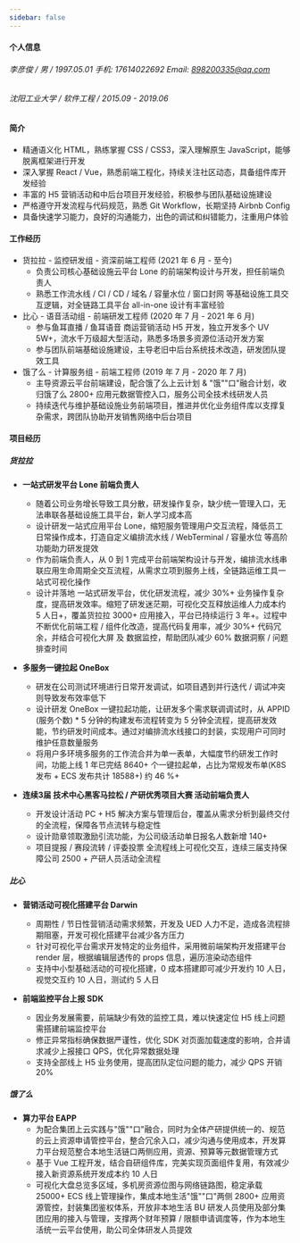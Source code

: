 ```yaml
---
sidebar: false
---
```


#### 个人信息

###### 李彦俊 / 男 / 1997.05.01  手机: 17614022692  Email: 898200335@qq.com

###### 沈阳工业大学 / 软件工程 / 2015.09 - 2019.06

#### 简介

- 精通语义化 HTML，熟练掌握 CSS / CSS3，深入理解原生 JavaScript，能够脱离框架进行开发
- 深入掌握 React / Vue，熟悉前端工程化，持续关注社区动态，具备组件库开发经验
- 丰富的 H5 营销活动和中后台项目开发经验，积极参与团队基础设施建设
- 严格遵守开发流程与代码规范，熟悉 Git Workflow，长期坚持 Airbnb Config
- 具备快速学习能力，良好的沟通能力，出色的调试和纠错能力，注重用户体验

#### 工作经历

- 货拉拉 - 监控研发组 - 资深前端工程师 (2021 年 6 月 - 至今)
  - 负责公司核心基础设施云平台 Lone 的前端架构设计与开发，担任前端负责人
  - 熟悉工作流水线 / CI / CD / 域名 / 容量水位 / 窗口封网 等基础设施工具交互逻辑，对全链路工具平台 all-in-one 设计有丰富经验
- 比心 - 语音活动组 - 前端研发工程师 (2020 年 7 月 - 2021 年 6 月)
  - 参与鱼耳直播 / 鱼耳语音 商运营销活动 H5 开发，独立开发多个 UV 5W+，流水千万级超大型活动，熟悉多场景多资源位活动开发方案
  - 参与团队前端基础设施建设，主导老旧中后台系统技术改造，研发团队提效工具
- 饿了么 - 计算服务组 - 前端工程师 (2019 年 7 月 - 2020 年 7 月)
   - 主导资源云平台前端建设，配合饿了么上云计划 & "饿""口"融合计划，收归饿了么 2800+ 应用元数据管控入口，服务公司全技术线研发人员
   - 持续迭代与维护基础设施业务前端项目，推进并优化业务组件库以支撑复杂需求，跨团队协助开发销售网络中后台项目

#### 项目经历

##### 货拉拉

- **一站式研发平台 Lone 前端负责人**
  - 随着公司业务增长导致工具分散，研发操作复杂，缺少统一管理入口，无法串联各基础设施工具平台，新人学习成本高
  - 设计研发一站式应用平台 Lone，缩短服务管理用户交互流程，降低员工日常操作成本，打造自定义编排流水线 / WebTerminal / 容量水位 等高阶功能助力研发提效
  - 作为前端负责人，从 0 到 1 完成平台前端架构设计与开发，编排流水线串联应用生命周期全交互流程，从需求立项到服务上线，全链路运维工具一站式可视化操作
  - 设计并落地 一站式研发平台，优化研发流程，减少 30%+ 业务操作复杂度，提高研发效率。缩短了研发迷茫期，可视化交互释放运维人力成本约 5 人日+，覆盖货拉拉 3000+ 应用接入，平台已持续运行 3 年+。过程中不断优化前端工程 / 组件化改造，提高代码复用率，减少 30%+ 代码冗余，并结合可视化大屏 及 数据监控，帮助团队减少 60% 数据洞察 / 问题排查时间



- **多服务一键拉起 OneBox**
  - 研发在公司测试环境进行日常开发调试，如项目遇到并行迭代 / 调试冲突 则导致发布效率低下
  - 设计研发 OneBox 一键拉起功能，让研发多个需求联调调试时，从 APPID (服务个数) * 5 分钟的构建发布流程转变为 5 分钟全流程，提高研发效能，节约研发时间成本。通过对编排流水线接口的封装，实现用户可同时维护任意数量服务
  - 将用户多环境多服务的工作流合并为单一表单，大幅度节约研发工作时间，功能上线 1 年已完结 8640+ 个一键拉起单，占比为常规发布单(K8S 发布 + ECS 发布共计 18588+) 约 46 %+
- **连续3届 技术中心黑客马拉松 / 产研优秀项目大赛 活动前端负责人**
  - 开发设计活动 PC + H5 解决方案与管理后台，覆盖从需求分析到最终交付的全流程，保障各节点流转与稳定性
  - 设计勋章领取激励引流功能，为公司级活动单日报名人数新增 140+
  - 项目提报 / 赛段流转 / 评委投票 全流程线上可视化交互，连续三届支持保障公司 2500 + 产研人员活动全流程

##### 比心

- **营销活动可视化搭建平台 Darwin**
  - 周期性 / 节日性营销活动需求频繁，开发及 UED 人力不足，造成各流程排期阻塞，开发可视化搭建平台减少各方压力
  - 针对可视化平台需求开发特定的业务组件，采用微前端架构开发搭建平台 render 层，根据编辑层透传的 props 信息，遍历渲染动态组件
  - 支持中小型基础活动的可视化搭建，0 成本搭建即可减少开发约 10 人日，视觉交互约 10 人日，测试约 5 人日

- **前端监控平台上报 SDK**
  - 因业务发展需要，前端缺少有效的监控工具，难以快速定位 H5 线上问题需搭建前端监控平台
  - 修正异常指标确保数据严谨性，优化 SDK 对页面加载速度的影响，合并请求减少上报接口 QPS，优化异常数据处理
  - 支持全部线上 H5 业务使用，提高团队定位问题的能力，减少 QPS 开销 20%

##### 饿了么

- **算力平台 EAPP**
  - 为配合集团上云实践与"饿""口"融合，同时为全体产研提供统一的、规范的云上资源申请管控平台，整合冗余入口，减少沟通与使用成本，开发算力平台规范整合本地生活链口两侧应用，资源、预算等元数据管理方式
  - 基于 Vue 工程开发，结合自研组件库，完美实现页面组件复用，有效减少接入新资源系统开发成本约 10 人日
  - 可视化大盘总览多区域，多机房资源位图与网络链路图，稳定承载 25000+ ECS 线上管理操作，集成本地生活"饿""口"两侧 2800+ 应用资源管控，封装集团鉴权体系，开放非本地生活 BU 研发人员使用及部分集团应用的接入与管理，支撑两个财年预算 / 限额申请调度等，作为本地生活统一云平台使用，助公司全体研发人员提效